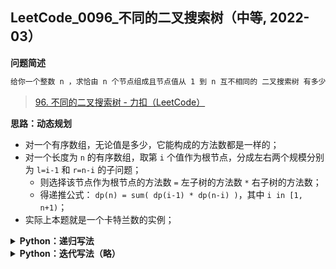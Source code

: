 ## LeetCode_0096_不同的二叉搜索树（中等, 2022-03）
<!--{
    "tags": ["动态规划"],
    "来源": "LeetCode",
    "难度": "中等",
    "编号": "0096",
    "标题": "不同的二叉搜索树",
    "公司": []
}-->

<summary><b>问题简述</b></summary>

```txt
给你一个整数 n ，求恰由 n 个节点组成且节点值从 1 到 n 互不相同的 二叉搜索树 有多少种？返回满足题意的二叉搜索树的种数。
```
> [96. 不同的二叉搜索树 - 力扣（LeetCode）](https://leetcode-cn.com/problems/unique-binary-search-trees/)

<!-- 
<details><summary><b>详细描述</b></summary>

```txt
```

</details>
-->


<!-- <div align="center"><img src="../../../_assets/xxx.png" height="300" /></div> -->

<summary><b>思路：动态规划</b></summary>

- 对一个有序数组，无论值是多少，它能构成的方法数都是一样的；
- 对一个长度为 `n` 的有序数组，取第 `i` 个值作为根节点，分成左右两个规模分别为 `l=i-1` 和 `r=n-i` 的子问题；
    - 则选择该节点作为根节点的方法数 `=` 左子树的方法数 `*` 右子树的方法数；
    - 得递推公式： `dp(n) = sum( dp(i-1) * dp(n-i) )`，其中 `i in [1, n+1)`；
- 实际上本题就是一个卡特兰数的实例；

<details><summary><b>Python：递归写法</b></summary>

```python
class Solution:
    def numTrees(self, n: int) -> int:

        from functools import lru_cache

        @lru_cache(maxsize=None)
        def dp(n):
            if n in (0, 1): return 1

            ret = 0
            for i in range(1, n + 1):   # 选择第 i 个数字作为根节点
                l, r = i - 1, n - i     # 此时左右子树的节点个数
                ret += dp(l) * dp(r)    # 左边 l 个节点的方法数 * 右边 r 个节点的方法数
            return ret
        
        return dp(n)
```

</details>


<details><summary><b>Python：迭代写法（略）</b></summary>

```python
```

</details>